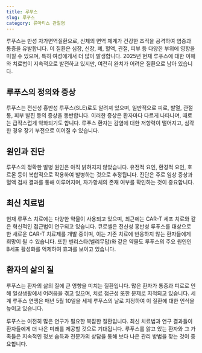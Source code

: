 ```yaml
---
title: 루푸스
slug: 루푸스
category: 류마티스 관절염
---
```


루푸스는 만성 자가면역질환으로, 신체의 면역 체계가 건강한 조직을 공격하여 염증과 통증을 유발합니다. 이 질환은 심장, 신장, 폐, 혈액, 관절, 피부 등 다양한 부위에 영향을 미칠 수 있으며, 특히 여성에게서 더 많이 발생합니다. 2025년 현재 루푸스에 대한 이해와 치료법이 지속적으로 발전하고 있지만, 여전히 완치가 어려운 질환으로 남아 있습니다.

## 루푸스의 정의와 증상

루푸스는 전신성 홍반성 루푸스(SLE)로도 알려져 있으며, 일반적으로 피로, 발열, 관절통, 피부 발진 등의 증상을 동반합니다. 이러한 증상은 환자마다 다르게 나타나며, 때로는 급작스럽게 악화되기도 합니다. 루푸스 환자는 감염에 대한 저항력이 떨어지고, 심각한 경우 장기 부전으로 이어질 수 있습니다.

## 원인과 진단

루푸스의 정확한 발병 원인은 아직 밝혀지지 않았습니다. 유전적 요인, 환경적 요인, 호르몬 등이 복합적으로 작용하여 발병하는 것으로 추정됩니다. 진단은 주로 임상 증상과 혈액 검사 결과를 통해 이루어지며, 자가항체의 존재 여부를 확인하는 것이 중요합니다.

## 최신 치료법

현재 루푸스 치료에는 다양한 약물이 사용되고 있으며, 최근에는 CAR-T 세포 치료와 같은 혁신적인 접근법이 연구되고 있습니다. 큐로셀은 전신성 홍반성 루푸스를 대상으로 한 새로운 CAR-T 치료제를 개발 중이며, 이는 기존 치료에 반응하지 않는 환자들에게 희망이 될 수 있습니다. 또한 벤리스타(벨리무맙)와 같은 약물도 루푸스의 주요 원인인 B세포 활성화를 억제하여 효과를 보이고 있습니다.

## 환자의 삶의 질

루푸스는 환자의 삶의 질에 큰 영향을 미치는 질환입니다. 많은 환자가 통증과 피로로 인해 일상생활에서 어려움을 겪고 있으며, 치료 접근성 또한 문제로 지적되고 있습니다. 세계 루푸스 연맹은 매년 5월 10일을 세계 루푸스의 날로 지정하여 이 질환에 대한 인식을 높이고 있습니다.

루푸스는 여전히 많은 연구가 필요한 복잡한 질환입니다. 최신 치료법과 연구 결과들이 환자들에게 더 나은 미래를 제공할 것으로 기대됩니다. 루푸스를 앓고 있는 환자와 그 가족들은 지속적인 정보 습득과 전문가의 상담을 통해 보다 나은 관리 방법을 찾는 것이 중요합니다.